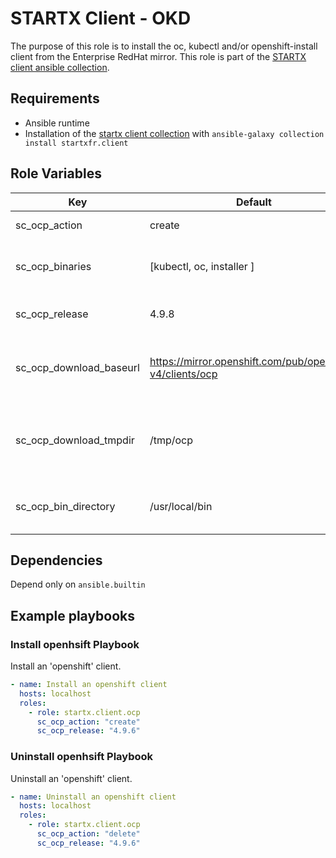 # STARTX Client - OKD

The purpose of this role is to install the oc, kubectl and/or openshift-install client from the Enterprise RedHat mirror.
This role is part of the [STARTX client ansible collection](https://galaxy.ansible.com/startxfr/client).

## Requirements

- Ansible runtime
- Installation of the [startx client collection](https://galaxy.ansible.com/startxfr/client) with `ansible-galaxy collection install startxfr.client`

## Role Variables

| Key                     | Default                                                     | Description                                              |
| ----------------------- | ----------------------------------------------------------- | -------------------------------------------------------- |
| sc_ocp_action           | create                                                      | The action to perform                                    |
| sc_ocp_binaries         | [kubectl, oc, installer ]                                   | The binaries to install?remove                           |
| sc_ocp_release          | 4.9.8                                                       | Openshift version to install                             |
| sc_ocp_download_baseurl | <https://mirror.openshift.com/pub/openshift-v4/clients/ocp> | Base url used to download client binaries                |
| sc_ocp_download_tmpdir  | /tmp/ocp                                                    | Temporary directory used to unarchive downloaded content |
| sc_ocp_bin_directory    | /usr/local/bin                                              | Directory used to store binary content                   |

## Dependencies

Depend only on `ansible.builtin`

## Example playbooks

### Install openhsift Playbook

Install an 'openshift' client.

```yaml
- name: Install an openshift client
  hosts: localhost
  roles:
    - role: startx.client.ocp
      sc_ocp_action: "create"
      sc_ocp_release: "4.9.6"
```

### Uninstall openhsift Playbook

Uninstall an 'openshift' client.

```yaml
- name: Uninstall an openshift client
  hosts: localhost
  roles:
    - role: startx.client.ocp
      sc_ocp_action: "delete"
      sc_ocp_release: "4.9.6"
```
